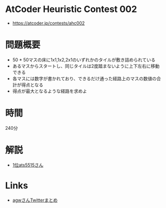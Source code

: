 # AtCoder Heuristic Contest 002
- https://atcoder.jp/contests/ahc002

# 問題概要
- 50 * 50マスの床に1x1,1x2,2x1のいずれかのタイルが敷き詰められている
- あるマスからスタートし、同じタイルは2度踏まないように上下左右に移動できる
- 各マスには数字が書かれており、できるだけ通った経路上のマスの数値の合計が得点となる
- 得点が最大となるような経路を求めよ

# 時間
240分

# 解説
- [1位ats5515さん](https://twitter.com/ats5515/status/1386324082581405705)

# Links
- [agwさんTwitterまとめ](https://togetter.com/li/1704811)
